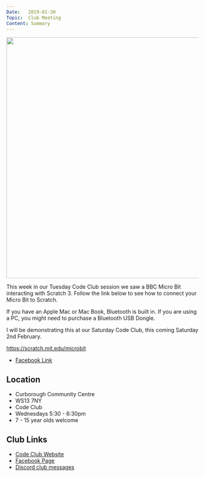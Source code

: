 ```yaml
---
Date:   2019-01-30
Topic:  Club Meeting
Content: Summary
---
```

[<img width="630px" height="630" src="https://external.fbhx6-1.fna.fbcdn.net/emg1/v/t13/5676689767185098694?url=https%3A%2F%2Fscratch.mit.edu%2Fimages%2Fscratch-og.png&fb_obo=1&utld=mit.edu&stp=c0.5000x0.5000f_dst-emg0_p630x630_q75&ccb=13-1&oh=06_AbEXdDK5eg-zFIoDY9cL9bUKoectMWhjk31jbB2SNTiMOw&oe=65288101&_nc_sid=e609ca"/>](https://external.fbhx6-1.fna.fbcdn.net/emg1/v/t13/5676689767185098694?url=https%3A%2F%2Fscratch.mit.edu%2Fimages%2Fscratch-og.png&fb_obo=1&utld=mit.edu&stp=c0.5000x0.5000f_dst-emg0_p630x630_q75&ccb=13-1&oh=06_AbEXdDK5eg-zFIoDY9cL9bUKoectMWhjk31jbB2SNTiMOw&oe=65288101&_nc_sid=e609ca)

This week in our Tuesday Code Club session we saw a BBC Micro Bit interacting with Scratch 3. Follow the link below to see how to connect your Micro Bit to Scratch.

If you have an Apple Mac or Mac Book, Bluetooth is built in. If you are using a PC, you might need to purchase a Bluetooth USB Dongle.

I will be demonstrating this at our Saturday Code Club, this coming Saturday 2nd February.

https://scratch.mit.edu/microbit

* [Facebook Link](https://www.facebook.com/1481985248595237/posts/1893125030814588/)

## Location

* Curborough Community Centre
* WS13 7NY
* Code Club
* Wednesdays 5:30 - 6:30pm
* 7 - 15 year olds welcome

## Club Links

* [Code Club Website](https://lichfield-code-club.github.io/)
* [Facebook Page](https://www.facebook.com/LichfieldCoders)
* [Discord club messages](https://discord.gg/szz6xGK)
